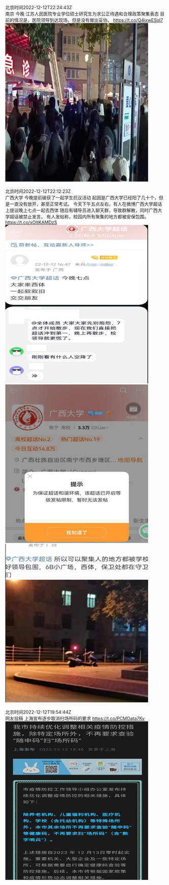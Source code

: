 北京时间2022-12-12T22:24:43Z<br>南京 今晚
江苏人民医院专业学位硕士研究生为求公正待遇和合理政策聚集表态
目前的情况是，医院领导到达现场，但是没有做出妥协。 https://t.co/Q4ixwESol7<br><img src='/temp/video/2022/n-Month-12/n-Day-12/whyyoutouzhele/1602308470161784834_0.jpg' width='450' height='500'><br><br>北京时间2022-12-12T22:12:23Z<br>广西大学 今晚提前破获了一起学生抗议活动
起因是广西大学已经阳了几十个，但是一直没有放开，甚至正常考试。
今天下午五点左右，有人在微博广西大学超话上提议晚上七点一起去西体
随后有辅导员进入聊天群，导致群解散，同时广西大学超话被禁止发言。
有人发帖称，校园内所有聚集的地方都被安保包围。 https://t.co/xOItKAMDzS<br><img src='/temp/image/2022/n-Month-12/1602305366620049414_0.jpg' width='450' height='500'><img src='/temp/image/2022/n-Month-12/1602305366620049414_1.jpg' width='450' height='500'><img src='/temp/image/2022/n-Month-12/1602305366620049414_2.jpg' width='450' height='500'><br><br>北京时间2022-12-12T19:54:44Z<br>网友投稿
上海宣布逐步取消扫场所码的要求 https://t.co/PCMOata7Kv<br><img src='/temp/image/2022/n-Month-12/1602270725569712130_0.jpg' width='450' height='500'><br><br>